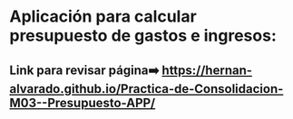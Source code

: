 # Aplicación para calcular presupuesto de gastos e ingresos:

## Link para revisar página➡️ https://hernan-alvarado.github.io/Practica-de-Consolidacion-M03--Presupuesto-APP/
